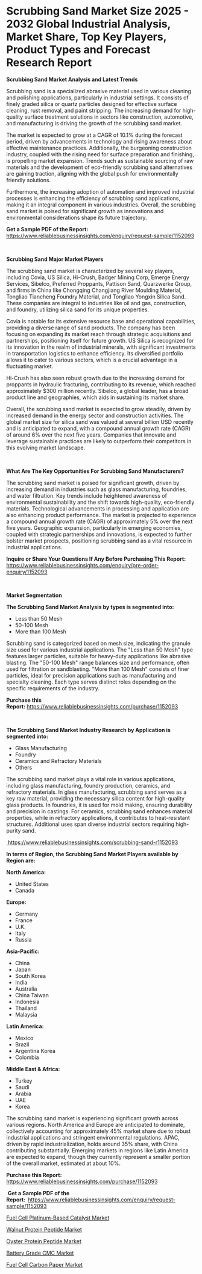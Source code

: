 <p><h1>Scrubbing Sand Market Size 2025 - 2032 Global Industrial Analysis, Market Share, Top Key Players, Product Types and Forecast Research Report</h1></p><p><strong>Scrubbing Sand Market Analysis and Latest Trends</strong></p>
<p><p>Scrubbing sand is a specialized abrasive material used in various cleaning and polishing applications, particularly in industrial settings. It consists of finely graded silica or quartz particles designed for effective surface cleaning, rust removal, and paint stripping. The increasing demand for high-quality surface treatment solutions in sectors like construction, automotive, and manufacturing is driving the growth of the scrubbing sand market.</p><p>The market is expected to grow at a CAGR of 10.1% during the forecast period, driven by advancements in technology and rising awareness about effective maintenance practices. Additionally, the burgeoning construction industry, coupled with the rising need for surface preparation and finishing, is propelling market expansion. Trends such as sustainable sourcing of raw materials and the development of eco-friendly scrubbing sand alternatives are gaining traction, aligning with the global push for environmentally friendly solutions. </p><p>Furthermore, the increasing adoption of automation and improved industrial processes is enhancing the efficiency of scrubbing sand applications, making it an integral component in various industries. Overall, the scrubbing sand market is poised for significant growth as innovations and environmental considerations shape its future trajectory.</p></p>
<p><strong>Get a Sample PDF of the Report:&nbsp;</strong> <a href="https://www.reliablebusinessinsights.com/enquiry/request-sample/1152093?utm_campaign=60&utm_medium=2&utm_source=Github&utm_content=ia&utm_term=05022025&utm_id=scrubbing-sand">https://www.reliablebusinessinsights.com/enquiry/request-sample/1152093</a></p>
<p>&nbsp;</p>
<p><strong>Scrubbing Sand Major Market Players</strong></p>
<p><p>The scrubbing sand market is characterized by several key players, including Covia, US Silica, Hi-Crush, Badger Mining Corp, Emerge Energy Services, Sibelco, Preferred Proppants, Pattison Sand, Quarzwerke Group, and firms in China like Chongqing Changjiang River Moulding Material, Tongliao Tiancheng Foundry Material, and Tongliao Yongxin Silica Sand. These companies are integral to industries like oil and gas, construction, and foundry, utilizing silica sand for its unique properties.</p><p>Covia is notable for its extensive resource base and operational capabilities, providing a diverse range of sand products. The company has been focusing on expanding its market reach through strategic acquisitions and partnerships, positioning itself for future growth. US Silica is recognized for its innovation in the realm of industrial minerals, with significant investments in transportation logistics to enhance efficiency. Its diversified portfolio allows it to cater to various sectors, which is a crucial advantage in a fluctuating market.</p><p>Hi-Crush has also seen robust growth due to the increasing demand for proppants in hydraulic fracturing, contributing to its revenue, which reached approximately $300 million recently. Sibelco, a global leader, has a broad product line and geographies, which aids in sustaining its market share.</p><p>Overall, the scrubbing sand market is expected to grow steadily, driven by increased demand in the energy sector and construction activities. The global market size for silica sand was valued at several billion USD recently and is anticipated to expand, with a compound annual growth rate (CAGR) of around 6% over the next five years. Companies that innovate and leverage sustainable practices are likely to outperform their competitors in this evolving market landscape.</p></p>
<p>&nbsp;</p>
<p><strong>What Are The Key Opportunities For Scrubbing Sand Manufacturers?</strong></p>
<p><p>The scrubbing sand market is poised for significant growth, driven by increasing demand in industries such as glass manufacturing, foundries, and water filtration. Key trends include heightened awareness of environmental sustainability and the shift towards high-quality, eco-friendly materials. Technological advancements in processing and application are also enhancing product performance. The market is projected to experience a compound annual growth rate (CAGR) of approximately 5% over the next five years. Geographic expansion, particularly in emerging economies, coupled with strategic partnerships and innovations, is expected to further bolster market prospects, positioning scrubbing sand as a vital resource in industrial applications.</p></p>
<p><strong>Inquire or Share Your Questions If Any Before Purchasing This Report:</strong> <a href="https://www.reliablebusinessinsights.com/enquiry/pre-order-enquiry/1152093?utm_campaign=60&utm_medium=2&utm_source=Github&utm_content=ia&utm_term=05022025&utm_id=scrubbing-sand">https://www.reliablebusinessinsights.com/enquiry/pre-order-enquiry/1152093</a></p>
<p>&nbsp;</p>
<p><strong>Market Segmentation</strong></p>
<p><strong>The Scrubbing Sand Market Analysis by types is segmented into:</strong></p>
<p><ul><li>Less than 50 Mesh</li><li>50-100 Mesh</li><li>More than 100 Mesh</li></ul></p>
<p><p>Scrubbing sand is categorized based on mesh size, indicating the granule size used for various industrial applications. The "Less than 50 Mesh" type features larger particles, suitable for heavy-duty applications like abrasive blasting. The "50-100 Mesh" range balances size and performance, often used for filtration or sandblasting. "More than 100 Mesh" consists of finer particles, ideal for precision applications such as manufacturing and specialty cleaning. Each type serves distinct roles depending on the specific requirements of the industry.</p></p>
<p><strong>Purchase this Report:&nbsp;</strong><a href="https://www.reliablebusinessinsights.com/purchase/1152093?utm_campaign=60&utm_medium=2&utm_source=Github&utm_content=ia&utm_term=05022025&utm_id=scrubbing-sand">https://www.reliablebusinessinsights.com/purchase/1152093</a></p>
<p>&nbsp;</p>
<p><strong>The Scrubbing Sand Market Industry Research by Application is segmented into:</strong></p>
<p><ul><li>Glass Manufacturing</li><li>Foundry</li><li>Ceramics and Refractory Materials</li><li>Others</li></ul></p>
<p><p>The scrubbing sand market plays a vital role in various applications, including glass manufacturing, foundry production, ceramics, and refractory materials. In glass manufacturing, scrubbing sand serves as a key raw material, providing the necessary silica content for high-quality glass products. In foundries, it is used for mold making, ensuring durability and precision in castings. For ceramics, scrubbing sand enhances material properties, while in refractory applications, it contributes to heat-resistant structures. Additional uses span diverse industrial sectors requiring high-purity sand.</p></p>
<p><a href="https://www.reliablebusinessinsights.com/scrubbing-sand-r1152093?utm_campaign=60&utm_medium=2&utm_source=Github&utm_content=ia&utm_term=05022025&utm_id=scrubbing-sand">&nbsp;https://www.reliablebusinessinsights.com/scrubbing-sand-r1152093</a></p>
<p><strong>In terms of Region, the Scrubbing Sand Market Players available by Region are:</strong></p>
<p>
    <p> <strong> North America: </strong>
        <ul>
            <li>United States</li>
            <li>Canada</li>
        </ul>
        </p> 
    <p> <strong> Europe: </strong>
        <ul>
            <li>Germany</li>
            <li>France</li>
            <li>U.K.</li>
            <li>Italy</li>
            <li>Russia</li>
        </ul>
        </p> 
    <p> <strong> Asia-Pacific: </strong>
        <ul>
            <li>China</li>
            <li>Japan</li>
            <li>South Korea</li>
            <li>India</li>
            <li>Australia</li>
            <li>China Taiwan</li>
            <li>Indonesia</li>
            <li>Thailand</li>
            <li>Malaysia</li>
        </ul>
        </p> 
    <p> <strong> Latin America: </strong>
        <ul>
            <li>Mexico</li>
            <li>Brazil</li>
            <li>Argentina Korea</li>
            <li>Colombia</li>
        </ul>
        </p> 
    <p> <strong> Middle East & Africa: </strong>
        <ul>
            <li>Turkey</li>
            <li>Saudi</li>
            <li>Arabia</li>
            <li>UAE</li>
            <li>Korea</li>
        </ul>
    </p>
    </p>
<p><p>The scrubbing sand market is experiencing significant growth across various regions. North America and Europe are anticipated to dominate, collectively accounting for approximately 45% market share due to robust industrial applications and stringent environmental regulations. APAC, driven by rapid industrialization, holds around 35% share, with China contributing substantially. Emerging markets in regions like Latin America are expected to expand, though they currently represent a smaller portion of the overall market, estimated at about 10%.</p></p>
<p><strong>Purchase this Report: </strong><a href="https://www.reliablebusinessinsights.com/purchase/1152093?utm_campaign=60&utm_medium=2&utm_source=Github&utm_content=ia&utm_term=05022025&utm_id=scrubbing-sand">https://www.reliablebusinessinsights.com/purchase/1152093</a></p>
<p>&nbsp;<strong>Get a Sample PDF of the Report:&nbsp;&nbsp;</strong><a href="https://www.reliablebusinessinsights.com/enquiry/request-sample/1152093?utm_campaign=60&utm_medium=2&utm_source=Github&utm_content=ia&utm_term=05022025&utm_id=scrubbing-sand">https://www.reliablebusinessinsights.com/enquiry/request-sample/1152093</a></p>
<p><strong></strong></p>
<p><p><a href="https://github.com/rebheelder/Market-Research-Report-List-1/blob/main/fuel-cell-platinum-based-catalyst-market.md?utm_campaign=60&utm_medium=2&utm_source=Github&utm_content=ia&utm_term=05022025&utm_id=scrubbing-sand">Fuel Cell Platinum-Based Catalyst Market</a></p><p><a href="https://github.com/zitanebeibit9/Market-Research-Report-List-1/blob/main/walnut-protein-peptide-market.md?utm_campaign=60&utm_medium=2&utm_source=Github&utm_content=ia&utm_term=05022025&utm_id=scrubbing-sand">Walnut Protein Peptide Market</a></p><p><a href="https://github.com/loppibsr/Market-Research-Report-List-1/blob/main/oyster-protein-peptide-market.md?utm_campaign=60&utm_medium=2&utm_source=Github&utm_content=ia&utm_term=05022025&utm_id=scrubbing-sand">Oyster Protein Peptide Market</a></p><p><a href="https://github.com/alanepetevi/Market-Research-Report-List-1/blob/main/battery-grade-cmc-market.md?utm_campaign=60&utm_medium=2&utm_source=Github&utm_content=ia&utm_term=05022025&utm_id=scrubbing-sand">Battery Grade CMC Market</a></p><p><a href="https://github.com/tjoensfibich/Market-Research-Report-List-1/blob/main/fuel-cell-carbon-paper-market.md?utm_campaign=60&utm_medium=2&utm_source=Github&utm_content=ia&utm_term=05022025&utm_id=scrubbing-sand">Fuel Cell Carbon Paper Market</a></p></p>